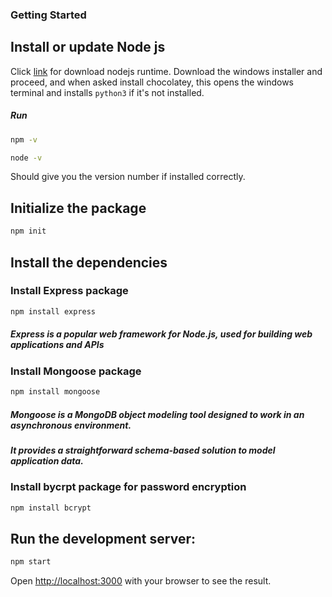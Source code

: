 ### Getting Started

## Install or update Node js

Click [link](https://nodejs.org/en/download/current) for download nodejs runtime.
Download the windows installer and proceed, and when asked install chocolatey, this opens the windows terminal and installs `python3` if it's not installed.

##### Run
```bash
npm -v
```

```bash
node -v
```
Should give you the version number if installed correctly.

## Initialize the package
```bash
npm init
```

## Install the dependencies
### Install Express package
```bash
npm install express
```
##### Express is a popular web framework for Node.js, used for building web applications and APIs

### Install Mongoose package
```bash
npm install mongoose
```
##### Mongoose is a MongoDB object modeling tool designed to work in an asynchronous environment. 
##### It provides a straightforward schema-based solution to model application data.

### Install bycrpt package for password encryption
```bash
npm install bcrypt 
```

## Run the development server:

```bash
npm start
```

Open [http://localhost:3000](http://localhost:3000) with your browser to see the result.
